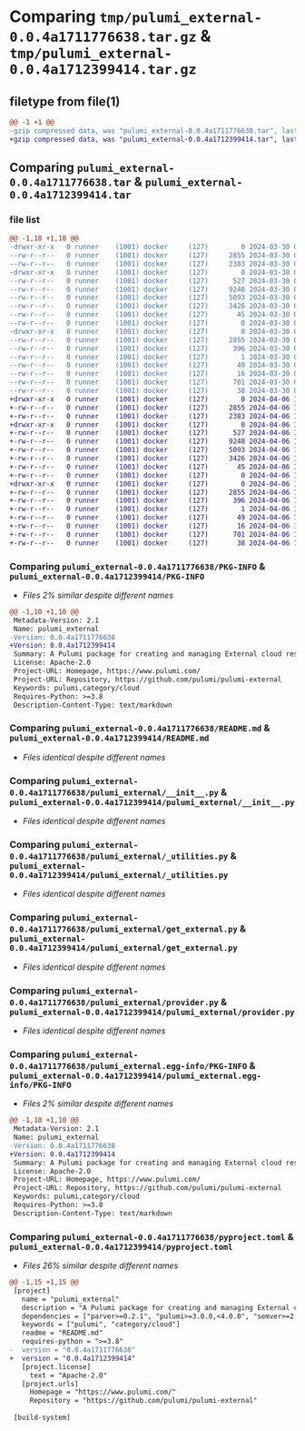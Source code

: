 # Comparing `tmp/pulumi_external-0.0.4a1711776638.tar.gz` & `tmp/pulumi_external-0.0.4a1712399414.tar.gz`

## filetype from file(1)

```diff
@@ -1 +1 @@
-gzip compressed data, was "pulumi_external-0.0.4a1711776638.tar", last modified: Sat Mar 30 05:38:45 2024, max compression
+gzip compressed data, was "pulumi_external-0.0.4a1712399414.tar", last modified: Sat Apr  6 10:42:58 2024, max compression
```

## Comparing `pulumi_external-0.0.4a1711776638.tar` & `pulumi_external-0.0.4a1712399414.tar`

### file list

```diff
@@ -1,18 +1,18 @@
-drwxr-xr-x   0 runner    (1001) docker     (127)        0 2024-03-30 05:38:45.218809 pulumi_external-0.0.4a1711776638/
--rw-r--r--   0 runner    (1001) docker     (127)     2855 2024-03-30 05:38:45.218809 pulumi_external-0.0.4a1711776638/PKG-INFO
--rw-r--r--   0 runner    (1001) docker     (127)     2383 2024-03-30 05:38:38.000000 pulumi_external-0.0.4a1711776638/README.md
-drwxr-xr-x   0 runner    (1001) docker     (127)        0 2024-03-30 05:38:45.218809 pulumi_external-0.0.4a1711776638/pulumi_external/
--rw-r--r--   0 runner    (1001) docker     (127)      527 2024-03-30 05:38:38.000000 pulumi_external-0.0.4a1711776638/pulumi_external/__init__.py
--rw-r--r--   0 runner    (1001) docker     (127)     9248 2024-03-30 05:38:38.000000 pulumi_external-0.0.4a1711776638/pulumi_external/_utilities.py
--rw-r--r--   0 runner    (1001) docker     (127)     5093 2024-03-30 05:38:38.000000 pulumi_external-0.0.4a1711776638/pulumi_external/get_external.py
--rw-r--r--   0 runner    (1001) docker     (127)     3426 2024-03-30 05:38:38.000000 pulumi_external-0.0.4a1711776638/pulumi_external/provider.py
--rw-r--r--   0 runner    (1001) docker     (127)       45 2024-03-30 05:38:38.000000 pulumi_external-0.0.4a1711776638/pulumi_external/pulumi-plugin.json
--rw-r--r--   0 runner    (1001) docker     (127)        0 2024-03-30 05:38:38.000000 pulumi_external-0.0.4a1711776638/pulumi_external/py.typed
-drwxr-xr-x   0 runner    (1001) docker     (127)        0 2024-03-30 05:38:45.218809 pulumi_external-0.0.4a1711776638/pulumi_external.egg-info/
--rw-r--r--   0 runner    (1001) docker     (127)     2855 2024-03-30 05:38:45.000000 pulumi_external-0.0.4a1711776638/pulumi_external.egg-info/PKG-INFO
--rw-r--r--   0 runner    (1001) docker     (127)      396 2024-03-30 05:38:45.000000 pulumi_external-0.0.4a1711776638/pulumi_external.egg-info/SOURCES.txt
--rw-r--r--   0 runner    (1001) docker     (127)        1 2024-03-30 05:38:45.000000 pulumi_external-0.0.4a1711776638/pulumi_external.egg-info/dependency_links.txt
--rw-r--r--   0 runner    (1001) docker     (127)       49 2024-03-30 05:38:45.000000 pulumi_external-0.0.4a1711776638/pulumi_external.egg-info/requires.txt
--rw-r--r--   0 runner    (1001) docker     (127)       16 2024-03-30 05:38:45.000000 pulumi_external-0.0.4a1711776638/pulumi_external.egg-info/top_level.txt
--rw-r--r--   0 runner    (1001) docker     (127)      701 2024-03-30 05:38:38.000000 pulumi_external-0.0.4a1711776638/pyproject.toml
--rw-r--r--   0 runner    (1001) docker     (127)       38 2024-03-30 05:38:45.218809 pulumi_external-0.0.4a1711776638/setup.cfg
+drwxr-xr-x   0 runner    (1001) docker     (127)        0 2024-04-06 10:42:58.652019 pulumi_external-0.0.4a1712399414/
+-rw-r--r--   0 runner    (1001) docker     (127)     2855 2024-04-06 10:42:58.648018 pulumi_external-0.0.4a1712399414/PKG-INFO
+-rw-r--r--   0 runner    (1001) docker     (127)     2383 2024-04-06 10:42:52.000000 pulumi_external-0.0.4a1712399414/README.md
+drwxr-xr-x   0 runner    (1001) docker     (127)        0 2024-04-06 10:42:58.648018 pulumi_external-0.0.4a1712399414/pulumi_external/
+-rw-r--r--   0 runner    (1001) docker     (127)      527 2024-04-06 10:42:52.000000 pulumi_external-0.0.4a1712399414/pulumi_external/__init__.py
+-rw-r--r--   0 runner    (1001) docker     (127)     9248 2024-04-06 10:42:52.000000 pulumi_external-0.0.4a1712399414/pulumi_external/_utilities.py
+-rw-r--r--   0 runner    (1001) docker     (127)     5093 2024-04-06 10:42:52.000000 pulumi_external-0.0.4a1712399414/pulumi_external/get_external.py
+-rw-r--r--   0 runner    (1001) docker     (127)     3426 2024-04-06 10:42:52.000000 pulumi_external-0.0.4a1712399414/pulumi_external/provider.py
+-rw-r--r--   0 runner    (1001) docker     (127)       45 2024-04-06 10:42:52.000000 pulumi_external-0.0.4a1712399414/pulumi_external/pulumi-plugin.json
+-rw-r--r--   0 runner    (1001) docker     (127)        0 2024-04-06 10:42:52.000000 pulumi_external-0.0.4a1712399414/pulumi_external/py.typed
+drwxr-xr-x   0 runner    (1001) docker     (127)        0 2024-04-06 10:42:58.648018 pulumi_external-0.0.4a1712399414/pulumi_external.egg-info/
+-rw-r--r--   0 runner    (1001) docker     (127)     2855 2024-04-06 10:42:58.000000 pulumi_external-0.0.4a1712399414/pulumi_external.egg-info/PKG-INFO
+-rw-r--r--   0 runner    (1001) docker     (127)      396 2024-04-06 10:42:58.000000 pulumi_external-0.0.4a1712399414/pulumi_external.egg-info/SOURCES.txt
+-rw-r--r--   0 runner    (1001) docker     (127)        1 2024-04-06 10:42:58.000000 pulumi_external-0.0.4a1712399414/pulumi_external.egg-info/dependency_links.txt
+-rw-r--r--   0 runner    (1001) docker     (127)       49 2024-04-06 10:42:58.000000 pulumi_external-0.0.4a1712399414/pulumi_external.egg-info/requires.txt
+-rw-r--r--   0 runner    (1001) docker     (127)       16 2024-04-06 10:42:58.000000 pulumi_external-0.0.4a1712399414/pulumi_external.egg-info/top_level.txt
+-rw-r--r--   0 runner    (1001) docker     (127)      701 2024-04-06 10:42:52.000000 pulumi_external-0.0.4a1712399414/pyproject.toml
+-rw-r--r--   0 runner    (1001) docker     (127)       38 2024-04-06 10:42:58.652019 pulumi_external-0.0.4a1712399414/setup.cfg
```

### Comparing `pulumi_external-0.0.4a1711776638/PKG-INFO` & `pulumi_external-0.0.4a1712399414/PKG-INFO`

 * *Files 2% similar despite different names*

```diff
@@ -1,10 +1,10 @@
 Metadata-Version: 2.1
 Name: pulumi_external
-Version: 0.0.4a1711776638
+Version: 0.0.4a1712399414
 Summary: A Pulumi package for creating and managing External cloud resources.
 License: Apache-2.0
 Project-URL: Homepage, https://www.pulumi.com/
 Project-URL: Repository, https://github.com/pulumi/pulumi-external
 Keywords: pulumi,category/cloud
 Requires-Python: >=3.8
 Description-Content-Type: text/markdown
```

### Comparing `pulumi_external-0.0.4a1711776638/README.md` & `pulumi_external-0.0.4a1712399414/README.md`

 * *Files identical despite different names*

### Comparing `pulumi_external-0.0.4a1711776638/pulumi_external/__init__.py` & `pulumi_external-0.0.4a1712399414/pulumi_external/__init__.py`

 * *Files identical despite different names*

### Comparing `pulumi_external-0.0.4a1711776638/pulumi_external/_utilities.py` & `pulumi_external-0.0.4a1712399414/pulumi_external/_utilities.py`

 * *Files identical despite different names*

### Comparing `pulumi_external-0.0.4a1711776638/pulumi_external/get_external.py` & `pulumi_external-0.0.4a1712399414/pulumi_external/get_external.py`

 * *Files identical despite different names*

### Comparing `pulumi_external-0.0.4a1711776638/pulumi_external/provider.py` & `pulumi_external-0.0.4a1712399414/pulumi_external/provider.py`

 * *Files identical despite different names*

### Comparing `pulumi_external-0.0.4a1711776638/pulumi_external.egg-info/PKG-INFO` & `pulumi_external-0.0.4a1712399414/pulumi_external.egg-info/PKG-INFO`

 * *Files 2% similar despite different names*

```diff
@@ -1,10 +1,10 @@
 Metadata-Version: 2.1
 Name: pulumi_external
-Version: 0.0.4a1711776638
+Version: 0.0.4a1712399414
 Summary: A Pulumi package for creating and managing External cloud resources.
 License: Apache-2.0
 Project-URL: Homepage, https://www.pulumi.com/
 Project-URL: Repository, https://github.com/pulumi/pulumi-external
 Keywords: pulumi,category/cloud
 Requires-Python: >=3.8
 Description-Content-Type: text/markdown
```

### Comparing `pulumi_external-0.0.4a1711776638/pyproject.toml` & `pulumi_external-0.0.4a1712399414/pyproject.toml`

 * *Files 26% similar despite different names*

```diff
@@ -1,15 +1,15 @@
 [project]
   name = "pulumi_external"
   description = "A Pulumi package for creating and managing External cloud resources."
   dependencies = ["parver>=0.2.1", "pulumi>=3.0.0,<4.0.0", "semver>=2.8.1"]
   keywords = ["pulumi", "category/cloud"]
   readme = "README.md"
   requires-python = ">=3.8"
-  version = "0.0.4a1711776638"
+  version = "0.0.4a1712399414"
   [project.license]
     text = "Apache-2.0"
   [project.urls]
     Homepage = "https://www.pulumi.com/"
     Repository = "https://github.com/pulumi/pulumi-external"
 
 [build-system]
```

